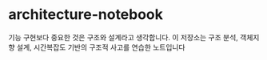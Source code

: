 # architecture-notebook
기능 구현보다 중요한 것은 구조와 설계라고 생각합니다. 이 저장소는 구조 분석, 객체지향 설계, 시간복잡도 기반의 구조적 사고를 연습한 노트입니다
